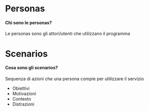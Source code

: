 # Personas
#### Chi sono le personas?
Le personas sono gli attori/utenti che utilizzano il programma

# Scenarios
#### Cosa sono gli scenarios?
Sequenza di azioni che una persona compie per utilizzare il servizio
- Obiettivi
- Motivazioni
- Contesto
- Distrazioni
